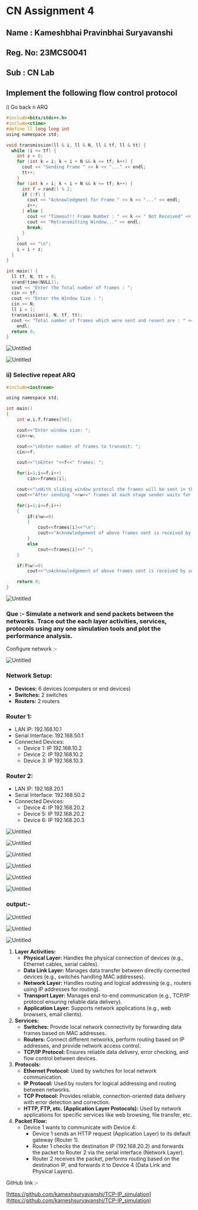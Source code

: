 # CN Assignment 4

## Name : Kameshbhai Pravinbhai Suryavanshi

## Reg. No: 23MCS0041

## Sub : CN Lab

## Implement the following flow control protocol
i) Go back n ARQ

```c
#include<bits/stdc++.h>
#include<ctime>
#define ll long long int
using namespace std;

void transmission(ll & i, ll & N, ll & tf, ll & tt) {
  while (i <= tf) {
    int z = 0;
    for (int k = i; k < i + N && k <= tf; k++) {
      cout << "Sending Frame " << k << "..." << endl;
      tt++;
    }
    for (int k = i; k < i + N && k <= tf; k++) {
      int f = rand() % 2;
      if (!f) {
        cout << "Acknowledgment for Frame " << k << "..." << endl;
        z++;
      } else {
        cout << "Timeout!! Frame Number : " << k << " Not Received" << endl;
        cout << "Retransmitting Window..." << endl;
        break;
      }
    }
    cout << "\n";
    i = i + z;
  }
}

int main() {
  ll tf, N, tt = 0;
  srand(time(NULL));
  cout << "Enter the Total number of frames : ";
  cin >> tf;
  cout << "Enter the Window Size : ";
  cin >> N;
  ll i = 1;
  transmission(i, N, tf, tt);
  cout << "Total number of frames which were sent and resent are : " << tt <<
    endl;
  return 0;
}

```

![Untitled](Untitled.png)

![Untitled](Untitled%201.png)

### ii) Selective repeat ARQ

```c
#include<iostream>

using namespace std;

int main()
{
    int w,i,f,frames[50];

    cout<<"Enter window size: ";
    cin>>w;

    cout<<"\nEnter number of frames to transmit: ";
    cin>>f;

    cout<<"\nEnter "<<f<<" frames: ";

    for(i=1;i<=f;i++)
        cin>>frames[i];

    cout<<"\nWith sliding window protocol the frames will be sent in the following manner (assuming no corruption of frames)\n\n";
    cout<<"After sending "<<w<<" frames at each stage sender waits for acknowledgement sent by the receiver\n\n";

    for(i=1;i<=f;i++)
    {
        if(i%w==0)
        {
            cout<<frames[i]<<"\n";
            cout<<"Acknowledgement of above frames sent is received by sender\n\n";
        }
        else
            cout<<frames[i]<<" ";
    }

    if(f%w!=0)
        cout<<"\nAcknowledgement of above frames sent is received by sender\n";

    return 0;
}

```

![Untitled](Untitled%202.png)

### Que :- Simulate a network and send packets between the networks. Trace out the each layer activities, services, protocols using any one simulation tools and plot the performance analysis.

Configure network :-

![Untitled](Untitled%203.png)

### **Network Setup:**

- **Devices:** 6 devices (computers or end devices)
- **Switches:** 2 switches
- **Routers:** 2 routers

### **Router 1:**

- LAN IP: 192.168.10.1
- Serial Interface: 192.168.50.1
- Connected Devices:
    - Device 1: IP 192.168.10.2
    - Device 2: IP 192.168.10.2
    - Device 3: IP 192.168.10.3

### **Router 2:**

- LAN IP: 192.168.20.1
- Serial Interface: 192.168.50.2
- Connected Devices:
    - Device 4: IP 192.168.20.2
    - Device 5: IP 192.168.20.2
    - Device 6: IP 192.168.20.3
    

![Untitled](Untitled%204.png)

![Untitled](Untitled%205.png)

![Untitled](Untitled%206.png)

![Untitled](Untitled%207.png)

![Untitled](Untitled%208.png)

![Untitled](Untitled%209.png)

### output:-

![Untitled](Untitled%2010.png)

![Untitled](Untitled%2011.png)

![Untitled](Untitled%2012.png)

1. **Layer Activities:**
    - **Physical Layer:** Handles the physical connection of devices (e.g., Ethernet cables, serial cables).
    - **Data Link Layer:** Manages data transfer between directly connected devices (e.g., switches handling MAC addresses).
    - **Network Layer:** Handles routing and logical addressing (e.g., routers using IP addresses for routing).
    - **Transport Layer:** Manages end-to-end communication (e.g., TCP/IP protocol ensuring reliable data delivery).
    - **Application Layer:** Supports network applications (e.g., web browsers, email clients).
2. **Services:**
    - **Switches:** Provide local network connectivity by forwarding data frames based on MAC addresses.
    - **Routers:** Connect different networks, perform routing based on IP addresses, and provide network access control.
    - **TCP/IP Protocol:** Ensures reliable data delivery, error checking, and flow control between devices.
3. **Protocols:**
    - **Ethernet Protocol:** Used by switches for local network communication.
    - **IP Protocol:** Used by routers for logical addressing and routing between networks.
    - **TCP Protocol:** Provides reliable, connection-oriented data delivery with error detection and correction.
    - **HTTP, FTP, etc. (Application Layer Protocols):** Used by network applications for specific services like web browsing, file transfer, etc.
4. **Packet Flow:**
    - Device 1 wants to communicate with Device 4:
        - Device 1 sends an HTTP request (Application Layer) to its default gateway (Router 1).
        - Router 1 checks the destination IP (192.168.20.2) and forwards the packet to Router 2 via the serial interface (Network Layer).
        - Router 2 receives the packet, performs routing based on the destination IP, and forwards it to Device 4 (Data Link and Physical Layers).
        

GitHub link :- 

[https://github.com/kameshsuryavanshi/TCP-IP_simulation](https://github.com/kameshsuryavanshi/TCP-IP_simulation)